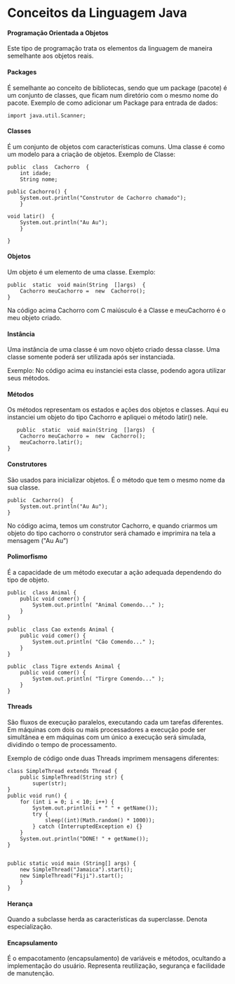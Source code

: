 # Conceitos da Linguagem Java
#### Programação Orientada a Objetos
Este tipo de programação trata os elementos da linguagem de maneira semelhante aos objetos reais.



#### Packages

É semelhante ao conceito de bibliotecas, sendo que um package (pacote) é um conjunto de classes, que ficam num diretório com o mesmo nome do pacote. 
Exemplo de como adicionar um Package para entrada de dados:

    import java.util.Scanner;

 

#### Classes

É um conjunto de objetos com características comuns. Uma classe é como um modelo para a criação de objetos.
Exemplo de Classe:

    public  class  Cachorro  {  
	    int idade;  
	    String nome;
	
	public Cachorro() {
		System.out.println("Construtor de Cachorro chamado"); 
		}
	     
	void latir()  {  
		System.out.println("Au Au");
		}

    }
    

#### Objetos

Um objeto é um elemento de uma classe.
Exemplo: 

    public  static  void main(String  []args)  {
	    Cachorro meuCachorro =  new  Cachorro();
	}
Na código acima Cachorro com C maiúsculo é a Classe e meuCachorro é o meu objeto criado.

#### Instância

Uma instância de uma classe é um novo objeto criado dessa classe.
Uma classe somente poderá ser utilizada após ser instanciada.

Exemplo: No código acima eu instanciei esta classe, podendo agora utilizar seus métodos.

#### Métodos

Os métodos representam os estados e ações dos objetos e classes.
Aqui eu instanciei um objeto do tipo Cachorro e apliquei o método latir() nele.

       public  static  void main(String  []args)  {
	    Cachorro meuCachorro =  new  Cachorro();
	    meuCachorro.latir();
	}


#### Construtores

São usados para inicializar objetos. É o método que tem o mesmo nome da sua classe.

    public  Cachorro()  { 
	    System.out.println("Au Au");
    }

No código acima, temos um construtor Cachorro, e quando criarmos um objeto do tipo cachorro o construtor será chamado e imprimira na tela a mensagem ("Au Au")
#### Polimorfismo

É a capacidade de um método executar a ação adequada dependendo do tipo de objeto.

    public  class Animal { 
	    public void comer() { 
		    System.out.println( "Animal Comendo..." ); 
		} 
	}
	
	public  class Cao extends Animal { 
		public void comer() { 
			System.out.println( "Cão Comendo..." ); 
		} 
	} 
	
	public  class Tigre extends Animal { 
		public void comer() { 
			System.out.println( "Tirgre Comendo..." ); 
		} 
	}
	
#### Threads

São fluxos de execução paralelos, executando cada um tarefas diferentes. Em máquinas com dois ou mais processadores a execução pode ser simultânea e em máquinas com um único a execução será simulada, dividindo o tempo de processamento.

Exemplo de código onde duas Threads imprimem mensagens diferentes: 

    class SimpleThread extends Thread {
	    public SimpleThread(String str) {
	        super(str);
    }
    public void run() {
        for (int i = 0; i < 10; i++) {
            System.out.println(i + " " + getName());
            try {
                sleep((int)(Math.random() * 1000));
            } catch (InterruptedException e) {}
        }
        System.out.println("DONE! " + getName());
    }
    
    
    public static void main (String[] args) {
        new SimpleThread("Jamaica").start();
        new SimpleThread("Fiji").start();
	    }
    }





#### Herança

Quando a subclasse herda as características da superclasse. Denota especialização.

#### Encapsulamento

É o empacotamento (encapsulamento) de variáveis e métodos, ocultando a implementação do usuário. Representa reutilização, segurança e facilidade de manutenção.
